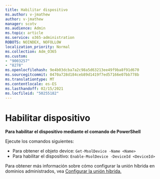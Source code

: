 ```yaml
---
title: Habilitar dispositivo
ms.author: v-jmathew
author: v-jmathew
manager: scotv
ms.audience: Admin
ms.topic: article
ms.service: o365-administration
ROBOTS: NOINDEX, NOFOLLOW
localization_priority: Normal
ms.collection: Adm_O365
ms.custom:
- "9003257"
- "8278"
ms.openlocfilehash: 9e4b03dcba7a2c98a5d63213ee49f9ba8f91d670
ms.sourcegitcommit: 0470a728d184ceb89d1419f7ed57166e07bb778b
ms.translationtype: MT
ms.contentlocale: es-ES
ms.lasthandoff: 02/15/2021
ms.locfileid: "50255182"
---
```

# <a name="enable-device"></a>Habilitar dispositivo

**Para habilitar el dispositivo mediante el comando de PowerShell**

Ejecute los comandos siguientes:

- Para obtener el objeto device: `Get-MsolDevice -Name <Name>`
- Para habilitar el dispositivo: `Enable-MsolDevice -DeviceId <DeviceId>`

Para obtener más información sobre cómo configurar la unión híbrida en dominios administrados, vea [Configurar la unión híbrida.](https://docs.microsoft.com/azure/active-directory/devices/hybrid-azuread-join-managed-domains)
